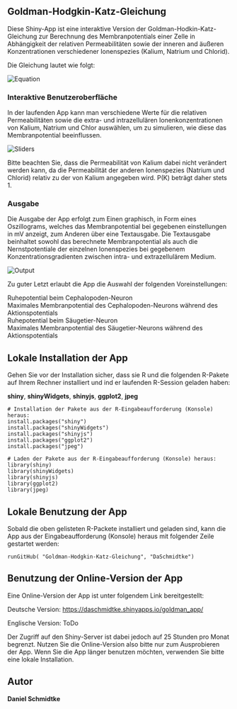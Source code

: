 ## Goldman-Hodgkin-Katz-Gleichung

Diese Shiny-App ist eine interaktive Version der Goldman-Hodkin-Katz-Gleichung zur Berechnung des Membranpotentials einer Zelle in Abhängigkeit der relativen Permeabilitäten sowie der inneren and äußeren Konzentrationen verschiedener Ionenspezies (Kalium, Natrium und Chlorid).

Die Gleichung lautet wie folgt:


![Equation](/www/Equation.jpg)

### Interaktive Benutzeroberfläche
In der laufenden App kann man verschiedene Werte für die relativen Permeabilitäten sowie die extra- und intrazellulären Ionenkonzentrationen  von Kalium, Natrium und Chlor auswählen, um zu simulieren, wie diese das Membranpotential beeinflussen.


![Sliders](/www/Slider.jpg)

Bitte beachten Sie, dass die Permeabilität von Kalium dabei nicht verändert werden kann, da die Permeabilität der anderen Ionenspezies (Natrium und Chlorid) relativ zu der von Kalium angegeben wird. P(K) beträgt daher stets 1.

### Ausgabe
Die Ausgabe der App erfolgt zum Einen graphisch, in Form eines Oszillograms, welches das Membranpotential bei gegebenen einstellungen in mV anzeigt, zum Anderen über eine Textausgabe. Die Textausgabe beinhaltet sowohl das berechnete Membranpotential als auch die Nernstpotentiale der einzelnen Ionenspezies bei gegebenem Konzentrationsgradienten zwischen intra- und extrazellulärem Medium.

![Output](/www/Output.jpg)

Zu guter Letzt erlaubt die App die Auswahl der folgenden Voreinstellungen:

Ruhepotential beim Cephalopoden-Neuron\
Maximales Membranpotential des Cephalopoden-Neurons während des Aktionspotentials\
Ruhepotential beim Säugetier-Neuron\
Maximales Membranpotential des Säugetier-Neurons während des Aktionspotentials

## Lokale Installation der App

Gehen Sie vor der Installation sicher, dass sie R und die folgenden R-Pakete auf Ihrem Rechner installiert und ind er laufenden R-Session geladen haben:

**shiny**, **shinyWidgets**, **shinyjs**, **ggplot2**, **jpeg**

    # Installation der Pakete aus der R-Eingabeaufforderung (Konsole) heraus:
    install.packages("shiny")
    install.packages("shinyWidgets")
    install.packages("shinyjs")
    install.packages("ggplot2")
    install.packages("jpeg")
    
    # Laden der Pakete aus der R-Eingabeaufforderung (Konsole) heraus:
    library(shiny)
    library(shinyWidgets)
    library(shinyjs)
    library(ggplot2)
    library(jpeg)
    
## Lokale Benutzung der App

Sobald die oben gelisteten R-Packete installiert und geladen sind, kann die App aus der Eingabeaufforderung (Konsole) heraus mit folgender Zeile gestartet werden:

    runGitHub( "Goldman-Hodgkin-Katz-Gleichung", "DaSchmidtke")
    
## Benutzung der Online-Version der App

Eine Online-Version der App ist unter folgendem Link bereitgestellt:

Deutsche Version:
https://daschmidtke.shinyapps.io/goldman_app/

Englische Version:
ToDo

Der Zugriff auf den Shiny-Server ist dabei jedoch auf 25 Stunden pro Monat begrenzt. Nutzen Sie die Online-Version also bitte nur zum Ausprobieren der App. Wenn Sie die App länger benutzen möchten, verwenden Sie bitte eine lokale Installation.

## Autor

**Daniel Schmidtke**

